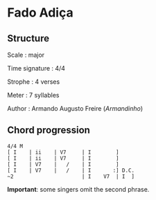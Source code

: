 # Fado Adiça

## Structure

Scale
:   major

Time signature
:   4/4

Strophe
:   4 verses

Meter
:   7 syllables

Author
:   Armando Augusto Freire (_Armandinho_)

## Chord progression

```
4/4 M
[ I    | ii    | V7     | I        ]
[ I    | ii    | V7     | I        ]
[ I    | V7    |   /    | I        ]
[ I    | V7    |   /    | I       :] D.C.
~2                      | I    V7  | I  ]
```

**Important**: some singers omit the second phrase.

<!--
vim:syntax=markdown:sw=4:ts=4:et
-->
